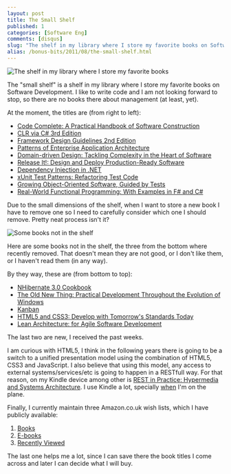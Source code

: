 ```yaml
---
layout: post
title: The Small Shelf
published: 1
categories: [Software Eng]
comments: [disqus]
slug: "The shelf in my library where I store my favorite books on Software Development."
alias: /bonus-bits/2011/08/the-small-shelf.html
---
```

<p><img src="http://farm9.staticflickr.com/8329/8398548102_8136765cd3_o.png" alt="The shelf in my library where I store my favorite books" /></p>

<p>The &quot;small shelf&quot; is a shelf in my library where I store my favorite books on Software Development. I like to write code and I am not looking forward to stop, so there are no books there about management (at least, yet).</p>
<p>At the moment, the titles are (from right to left):</p>
<ul>
<li><a href="http://www.amazon.co.uk/Code-Complete-Practical-Handbook-Construction/dp/0735619670/ref=wl_it_dp_o?ie=UTF8&amp;coliid=IE2595W60WCL4&amp;colid=19397BGFN5DJH" target="_blank" title="Code Complete: A Practical Handbook of Software Construction by Steve McConnell">Code Complete: A Practical Handbook of Software Construction</a></li>
<li><a href="http://www.amazon.co.uk/CLR-via-3rd-Jeffrey-Richter/dp/0735627045/ref=wl_it_dp_o?ie=UTF8&amp;coliid=I2QDLQQLXWKJSW&amp;colid=19397BGFN5DJH" target="_blank" title="CLR via C# 3rd Edition by Jeffrey Richter">CLR via C# 3rd Edition</a></li>
<li><a href="http://www.amazon.co.uk/Framework-Design-Guidelines-Conventions-Development/dp/0321545613/ref=wl_it_dp_o?ie=UTF8&amp;coliid=I3NMZD949VN2M8&amp;colid=19397BGFN5DJH" target="_blank" title="Framework Design Guidelines: Conventions, Idioms, and Patterns for Reusable .NET Libraries by Krzysztof Cwalina">Framework Design Guidelines 2nd Edition</a></li>
<li><a href="http://www.amazon.co.uk/Enterprise-Application-Architecture-Addison-Wesley-Signature/dp/0321127420/ref=wl_it_dp_o?ie=UTF8&amp;coliid=I1S8PWZ4KAALG5&amp;colid=19397BGFN5DJH" target="_blank" title="Patterns of Enterprise Application Architecture by Martin Fowler">Patterns of Enterprise Application Architecture</a></li>
<li><a href="http://www.amazon.co.uk/Domain-driven-Design-Tackling-Complexity-Software/dp/0321125215/" target="_blank" title="Domain-driven Design: Tackling Complexity in the Heart of Software by Eric Evans">Domain-driven Design: Tackling Complexity in the Heart of Software</a></li>
<li><a href="http://www.amazon.co.uk/Release-Production-Ready-Software-Pragmatic-Programmers/dp/0978739213/ref=wl_it_dp_o?ie=UTF8&amp;coliid=I32DDNTOT2LPKC&amp;colid=19397BGFN5DJH" target="_blank" title="Release It!: Design and Deploy Production-Read​y Software by Michael T. Nygard">Release It!: Design and Deploy Production-Read​y Software</a></li>
<li><a href="http://www.amazon.co.uk/Dependency-Injection-NET-Mark-Seemann/dp/1935182501" target="_blank" title="Dependency Injection in .NET by Mark Seemann">Dependency Injection in .NET</a></li>
<li><a href="http://www.amazon.co.uk/xUnit-Test-Patterns-Refactoring-Signature/dp/0131495054/ref=wl_it_dp_o?ie=UTF8&amp;coliid=IQQRNYGEWLPM7&amp;colid=19397BGFN5DJH" target="_blank" title="xUnit Test Patterns: Refactoring Test Code by Gerard Meszaros">xUnit Test Patterns: Refactoring Test Code</a></li>
<li><a href="http://www.amazon.co.uk/Growing-Object-Oriented-Software-Guided-Tests/dp/0321503627" target="_blank" title="Growing Object-Oriented Software, Guided by Tests by Steve Freeman, and Nat Pryce">Growing Object-Oriented Software, Guided by Tests</a></li>
<li><a href="http://www.amazon.co.uk/Real-World-Functional-Programming-Examples/dp/1933988924" target="_blank" title="Real-World Functional Programming: With Examples in F# and C# by Tomas Petricek, and Jon Skeet">Real-World Functional Programming: With Examples in F# and C#</a></li>
</ul>
<ul>
</ul>
<p>Due to the small dimensions of the shelf, when I want to store a new book I have to remove one so I need to carefully consider which one I should remove. Pretty neat process isn&#39;t it?</p>

<p><img src="http://farm9.staticflickr.com/8226/8398547870_0b62dd015c_o.png" alt="Some books not in the shelf" /></p>

<p>Here are some books not in the shelf, the three from the bottom where recently removed. That doesn&#39;t mean they are not good, or I don&#39;t like them, or I haven&#39;t read them (in any way).</p>
<p>By they way, these are (from bottom to top):</p>
<ul>
<li><a href="http://www.amazon.co.uk/NHibernate-3-0-Cookbook-Jason-Dentler/dp/184951304X/ref=wl_it_dp_o?ie=UTF8&amp;coliid=I1P3Y3RARP8QAT&amp;colid=19397BGFN5DJH" target="_blank" title="NHibernate 3.0 Cookbook by Jason Dentler">NHibernate 3.0 Cookbook</a></li>
<li><a href="http://www.amazon.co.uk/Old-New-Thing-Development-Throughout/dp/0321440307/ref=wl_it_dp_o?ie=UTF8&amp;coliid=I39Q726IL6JVVU&amp;colid=19397BGFN5DJH" target="_blank" title="The Old New Thing: Practical Development Throughout the Evolution of Windows by Raymond Chen">The Old New Thing: Practical Development Throughout the Evolution of Windows</a></li>
<li><a href="http://www.amazon.co.uk/Kanban-David-J-Anderson/dp/0984521402/ref=wl_it_dp_o?ie=UTF8&amp;coliid=I15H19AQJB5RIQ&amp;colid=19397BGFN5DJH" target="_blank" title="Kanban by David J. Anderson">Kanban</a></li>
<li><a href="http://www.amazon.co.uk/HTML5-CSS3-Tomorrows-Standards-Programmers/dp/1934356689/ref=wl_it_dp_o?ie=UTF8&amp;coliid=I29VATAH0LV7SD&amp;colid=19397BGFN5DJH" target="_blank" title="HTML5 and CSS3: Develop with Tomorrow&#39;s Standards Today by Brian P. Hogan">HTML5 and CSS3: Develop with Tomorrow&#39;s Standards Today</a></li>
<li><a href="http://www.amazon.co.uk/Lean-Architecture-Agile-Software-Development/dp/0470684208/ref=wl_it_dp_o?ie=UTF8&amp;coliid=I19CZ5Q1SNFX21&amp;colid=19397BGFN5DJH" target="_blank" title="Lean Architecture: for Agile Software Development by James O. Coplien">Lean Architecture: for Agile Software Development</a></li>
</ul>
<p>The last two are new, I received the past weeks.</p>
<p>I am curious with HTML5, I think in the following years there is going to be a switch to a unified presentation model using the combination of HTML5, CSS3 and JavaScript. I also believe that using this model, any access to external systems/services/etc is going to happen in a RESTfull way. For that reason, on my Kindle&#0160;device among other is&#0160;<a href="http://www.amazon.co.uk/REST-Practice-Hypermedia-Systems-Architecture/dp/0596805829/ref=sr_1_1?ie=UTF8&amp;qid=1312710691&amp;sr=8-1" target="_blank" title="REST in Practice: Hypermedia and Systems Architecture by Jim Webber, Savas Parastatidis and Ian Robinson">REST in Practice: Hypermedia and Systems Architecture</a>. I use Kindle a lot, specially <a href="http://www.nikosbaxevanis.com/bonus-bits/2011/06/embrace-the-web.html" target="_blank">when</a> I&#39;m on the plane.</p>
<p>Finally, I currently maintain three Amazon.co.uk wish lists, which I have publicly available:</p>
<ol>
<li><a href="http://www.amazon.co.uk/registry/wishlist/19397BGFN5DJH/ref=cm_wl_rlist_go" target="_blank">Books</a></li>
<li><a href="http://www.amazon.co.uk/registry/wishlist/R8UIH1AFSR4G/ref=cm_wl_rlist_go" target="_blank">E-books</a></li>
<li><a href="http://www.amazon.co.uk/registry/wishlist/DEFDF6UV9QS9/ref=cm_wl_rlist_go" target="_self">Recently Viewed</a></li>
</ol>
<p>The last one helps me a lot, since I can save there the book titles I come across and later I can decide what I will buy.</p>

